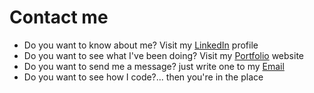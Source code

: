 <!-- * 📝 I regularly write articles on [""]("") -->
<!-- * 📄 Know about my experiences [""]("") -->
<!-- * ⚡ Fun fact **""** -->

# Contact me

+ Do you want to know about me? Visit my [LinkedIn](https://likendin.com/jhonatan-mustiola) profile
+ Do you want to see what I've been doing? Visit my [Portfolio](https://jhonatan-mustiola.netlify.app) website
+ Do you want to send me a message? just write one to my [Email](mailto:mustiolajhonatan@gmail.com)
+ Do you want to see how I code?... then you're in the place

<!-- ![Cover](https://media.licdn.com/dms/image/D4E16AQE1MtqAD_Hj5Q/profile-displaybackgroundimage-shrink_350_1400/0/1700880132291?e=1707955200&v=beta&t=0QJO6hBTW0jJcrgLY6HonTMtNmZTp0n_C54NDT_lVuQ)

<h1 align="center">Hi 👋, I'm Jhonatan Mustiola</h1>
<h3 align="center">Junior Full Stack Software Developer</h3>

## 💫 About Me

I'm focused on **Backend Development** and fascinated about low-level programming and systems. Actually, I like all sort of technology or, better said, the technology itself.

That's why I decided to become a **self-taught** programmer and learn about computer science either by my own or through educational platforms like Udemy, freeCodeCamp and so.

My principal approach to coding is by focusing in small solutions **one by one** and **step-by-step** until joining the ones to perform a big action.

In my journey as a developer, I've been learning and developing some skills that let me work in different areas and workspaces, weather **collaborativelly** or individually.

I'm always **searching for something new** to be learnt and applied, but also **invest much time on growing my base stack** for maintaining myself stabled and offer robust services.

<div align="right">
<img width="150px" src="https://media.giphy.com/media/v1.Y2lkPTc5MGI3NjExZ2I1OTNuN2R1ZTlma2Ywd29sc2FheG0wdzRmcnpzdTh2OHZ3NWUxNiZlcD12MV9pbnRlcm5hbF9naWZfYnlfaWQmY3Q9Zw/ES9cAJlcxblRESzOH1/giphy.gif">

</div>

### .NET related skills

![C#](https://img.shields.io/badge/c%23-%23239120.svg?style=for-the-badge&logo=c-sharp&logoColor=white) ![.Net](https://img.shields.io/badge/.NET-5C2D91?style=for-the-badge&logo=.net&logoColor=white) ![Blazor](https://img.shields.io/badge/blazor-%235C2D91.svg?style=for-the-badge&logo=blazor&logoColor=white) ![MicrosoftSQLServer](https://img.shields.io/badge/Microsoft%20SQL%20Server-CC2927?style=for-the-badge&logo=microsoft%20sql%20server&logoColor=white)

- Creation of REST APIs using ASP\.NET Core Web API
- Dependency Injection
- HTTP Protocol
- Authentication, Authorization, Identity, JWT Bearer
- Creation of Gateways and Load Balancers
- Entity Framework Core and Dapper
- AutoMapper
- MVC pattern
- PostgreSQL, SQL Server, SQLite database connections
- Blazor
- Integration with React client projects
- Excel reports generation
- LINQ

<div align="right">
<img width="150px" src="https://media.giphy.com/media/v1.Y2lkPTc5MGI3NjExcXl4bXlnM3J2YTlscmNzZ3pqcWNvNmJzd2ZpeW15aHd5NXY2aWp6YSZlcD12MV9pbnRlcm5hbF9naWZfYnlfaWQmY3Q9Zw/UIN7Andwh7kDZGUvmt/giphy.gif" />
</div>

### Python related skills

![Python](https://img.shields.io/badge/python-3670A0?style=for-the-badge&logo=python&logoColor=ffdd54) ![FastAPI](https://img.shields.io/badge/FastAPI-005571?style=for-the-badge&logo=fastapi) ![Flask](https://img.shields.io/badge/flask-%23000.svg?style=for-the-badge&logo=flask&logoColor=white) ![Pandas](https://img.shields.io/badge/pandas-%23150458.svg?style=for-the-badge&logo=pandas&logoColor=white) ![scikit-learn](https://img.shields.io/badge/scikit--learn-%23F7931E.svg?style=for-the-badge&logo=scikit-learn&logoColor=white) ![Scipy](https://img.shields.io/badge/SciPy-%230C55A5.svg?style=for-the-badge&logo=scipy&logoColor=%white) ![NumPy](https://img.shields.io/badge/numpy-%23013243.svg?style=for-the-badge&logo=numpy&logoColor=white) ![Matplotlib](https://img.shields.io/badge/Matplotlib-%23ffffff.svg?style=for-the-badge&logo=Matplotlib&logoColor=black) ![Anaconda](https://img.shields.io/badge/Anaconda-%2344A833.svg?style=for-the-badge&logo=anaconda&logoColor=white)

- Flask, FastAPI
- SQLAlchemy
- Jinja2
- Automations
- Web Scraping
- Desktop App Development
- APIs comsumption
- Machine Learning
- Data analysis and Visualization

<div align="right">
<img width="150px" src="https://media.giphy.com/media/v1.Y2lkPTc5MGI3NjExY3I0NnRjcmdoNjIzNjZydXo2MHVmMTlmaXJ3NXlhYXpxMDh0bnZ4ciZlcD12MV9pbnRlcm5hbF9naWZfYnlfaWQmY3Q9Zw/12BYUePgtn7sis/giphy.gif" />
</div>

### Front-end related skills

![CSS3](https://img.shields.io/badge/css3-%231572B6.svg?style=for-the-badge&logo=css&logoColor=white) ![JavaScript](https://img.shields.io/badge/javascript-%23323330.svg?style=for-the-badge&logo=javascript&logoColor=%23F7DF1E) ![React](https://img.shields.io/badge/react-%2320232a.svg?style=for-the-badge&logo=react&logoColor=%2361DAFB) ![React Router](https://img.shields.io/badge/React_Router-CA4245?style=for-the-badge&logo=react-router&logoColor=white) ![HTML5](https://img.shields.io/badge/html5-%23E34F26.svg?style=for-the-badge&logo=html5&logoColor=white) ![Bootstrap](https://img.shields.io/badge/bootstrap-%238511FA.svg?style=for-the-badge&logo=bootstrap&logoColor=white)  ![Bulma](https://img.shields.io/badge/bulma-00D0B1?style=for-the-badge&logo=bulma&logoColor=white) ![NPM](https://img.shields.io/badge/NPM-%23CB3837.svg?style=for-the-badge&logo=npm&logoColor=white) ![Remix](https://img.shields.io/badge/remix-%23000.svg?style=for-the-badge&logo=remix&logoColor=white) ![SASS](https://img.shields.io/badge/SASS-hotpink.svg?style=for-the-badge&logo=SASS&logoColor=white) ![TailwindCSS](https://img.shields.io/badge/tailwindcss-%2338B2AC.svg?style=for-the-badge&logo=tailwind-css&logoColor=white) ![Vite](https://img.shields.io/badge/vite-%23646CFF.svg?style=for-the-badge&logo=vite&logoColor=white) ![Webpack](https://img.shields.io/badge/webpack-%238DD6F9.svg?style=for-the-badge&logo=webpack&logoColor=black) ![Astro](https://img.shields.io/badge/astro-000000.svg?style=for-the-badge&logo=astro&logoColor=orange)

- API consumption
- Form validations
- Error Management
- HTML, CSS, JavaScript
- React, Remix and Astro frameworks
- Custom Hooks
- ContextAPI
- Bootstrap5, Tailwind CSS, SASS
- React-MUI, React-Bootstrap and Styled-Components

<div align="right">
<img width="180px" src="https://media.giphy.com/media/v1.Y2lkPTc5MGI3NjExcXN1ZTRzenhhMGplNmhkMzhzczhtcDdqeDhvbXBkaHFwcWRpcTY4NyZlcD12MV9pbnRlcm5hbF9naWZfYnlfaWQmY3Q9Zw/1KrM2hhDN3dgk/giphy.gif" />
</div>

### 💻 Others

![C](https://img.shields.io/badge/c-%2300599C.svg?style=for-the-badge&logo=c&logoColor=white)  ![Go](https://img.shields.io/badge/go-%2300ADD8.svg?style=for-the-badge&logo=go&logoColor=white)   ![LaTeX](https://img.shields.io/badge/latex-%23008080.svg?style=for-the-badge&logo=latex&logoColor=white) ![Lua](https://img.shields.io/badge/lua-%232C2D72.svg?style=for-the-badge&logo=lua&logoColor=white) ![Markdown](https://img.shields.io/badge/markdown-%23000000.svg?style=for-the-badge&logo=markdown&logoColor=white) ![PowerShell](https://img.shields.io/badge/PowerShell-%235391FE.svg?style=for-the-badge&logo=powershell&logoColor=white)  ![Rust](https://img.shields.io/badge/rust-%23000000.svg?style=for-the-badge&logo=rust&logoColor=white) ![Shell Script](https://img.shields.io/badge/shell_script-%23121011.svg?style=for-the-badge&logo=gnu-bash&logoColor=white)  ![Windows Terminal](https://img.shields.io/badge/Windows%20Terminal-%234D4D4D.svg?style=for-the-badge&logo=windows-terminal&logoColor=white)  ![Netlify](https://img.shields.io/badge/netlify-%23000000.svg?style=for-the-badge&logo=netlify&logoColor=#00C7B7) ![Vercel](https://img.shields.io/badge/vercel-%23000000.svg?style=for-the-badge&logo=vercel&logoColor=white) ![MySQL](https://img.shields.io/badge/mysql-%2300000f.svg?style=for-the-badge&logo=mysql&logoColor=white)  ![Postgres](https://img.shields.io/badge/postgres-%23316192.svg?style=for-the-badge&logo=postgresql&logoColor=white) ![Notion](https://img.shields.io/badge/Notion-%23000000.svg?style=for-the-badge&logo=notion&logoColor=white) ![Strapi](https://img.shields.io/badge/Strapi-004471?style=for-the-badge&logo=strapi)

---

<div align="right">
<img width="180px" src="https://media.giphy.com/media/v1.Y2lkPTc5MGI3NjExMXQ1MW41Y3VhbDE2ZThjcjF6ZG90M2tyeWc5OHJ5c2N4ejdkcjd0NiZlcD12MV9pbnRlcm5hbF9naWZfYnlfaWQmY3Q9Zw/xUPGcEliCc7bETyfO8/giphy.gif" />
</div>

<div>
🌱 I’m currently learning <b>Astro</b>, <b>Rust</b>
<br>
💬 Ask me about <b>Back-End & Computer Science</b>
<br>
📫How to reach me <a href="mailto:jhonmustiomaths@protonmail.com">jhonmustiomaths@protonmail.com</a>
<br>
👨‍💻 All of my projects are available at <a href="https://github.com/JhonatanMustiolaCas">/JhonatanMustiolaCas</a>
<br>
💼 Visit my <b>Portfolio Website</b> at <a href="https://jhonatan-mustiola.netlify.app">/jhonatan-mustiola.netlify.app</a>
</div>

## 🌐 Socials

[![LinkedIn](https://img.shields.io/badge/LinkedIn-%230077B5.svg?logo=linkedin&logoColor=white)](<https://linkedin.com/in/jhonatan-mustiola>)

## 📊 Stats

### Progress at roadmap.sh

[![roadmap.sh](https://api.roadmap.sh/v1-badge/tall/64af6cdf5f038d81eead5cf0?variant=dark&roadmaps=javascript%2Ccomputer-science%2Cgolang%2Csql)](https://roadmap.sh)
[![roadmap.sh](https://api.roadmap.sh/v1-badge/tall/64af6cdf5f038d81eead5cf0?variant=dark&roadmaps=aspnet-core%2Ccpp%2Cbackend%2Crust)](https://roadmap.sh)

### GitHub

![](https://github-readme-stats.vercel.app/api?username=JhonatanMustiolaCas&theme=blue-green&hide_border=false&include_all_commits=true&count_private=false)<br/>
![](https://github-readme-streak-stats.herokuapp.com/?user=JhonatanMustiolaCas&theme=blue-green&hide_border=false)<br/>
![](https://github-readme-stats.vercel.app/api/top-langs/?username=JhonatanMustiolaCas&theme=blue-green&hide_border=false&include_all_commits=true&count_private=false&layout=compact)<br/>
![](https://leetcard.jacoblin.cool/JhonatanMustiola?ext=activity)

#### 🔝 Top Contributed Repo

![](https://github-contributor-stats.vercel.app/api?username=JhonatanMustiolaCas&limit=5&theme=blue-green&combine_all_yearly_contributions=true)

### ✍️ Random Dev Quote

![](https://quotes-github-readme.vercel.app/api?type=vetical&theme=dark)

### 😂 Random Dev Meme

<img src='https://randommeme-five.vercel.app/' style="height: 400px;"/>

Proudly created with GPRM ( https://gprm.itsvg.in )

![GraphQL](https://img.shields.io/badge/-GraphQL-E10098?style=for-the-badge&logo=graphql&logoColor=white)
![Haskell](https://img.shields.io/badge/Haskell-5e5086?style=for-the-badge&logo=haskell&logoColor=white)
![TypeScript](https://img.shields.io/badge/typescript-%23007ACC.svg?style=for-the-badge&logo=typescript&logoColor=white)
![Azure](https://img.shields.io/badge/azure-%230072C6.svg?style=for-the-badge&logo=microsoftazure&logoColor=white)
![DjangoREST](https://img.shields.io/badge/DJANGO-REST-ff1709?style=for-the-badge&logo=django&logoColor=white&color=ff1709&labelColor=gray)
![MongoDB](https://img.shields.io/badge/MongoDB-%234ea94b.svg?style=for-the-badge&logo=mongodb&logoColor=white)
![AZUREDEVOPS](https://img.shields.io/badge/azuredevops-0078D7.svg?style=for-the-badge&logo=azuredevops&logoColor=white&color=%230078D7) ![Kubernetes](https://img.shields.io/badge/kubernetes-%23326ce5.svg?style=for-the-badge&logo=kubernetes&logoColor=white) ![Docker](https://img.shields.io/badge/docker-%230db7ed.svg?style=for-the-badge&logo=docker&logoColor=white) -->
